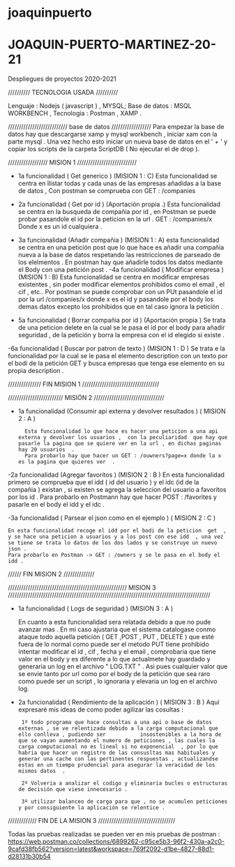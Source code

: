 ﻿# joaquinpuerto
# JOAQUIN-PUERTO-MARTINEZ-20-21
Despliegues de proyectos 2020-2021 

////////// TECNOLOGIA USADA  //////////
 
Lenguaje :  Nodejs ( javascript ) , MYSQL; 
Base de datos  : MSQL WORKBENCH  ,
Tecnologia : Postman ,  XAMP  . 

/////////////////////////// base de datos  ////////////////// 
Para empezar la base de datos  hay que descargarse xamp y mysql workbench  , iniciar xam con la parte mysql . 
Una vez hecho esto iniciar un nueva base de datos en el  ' + ' y copiar los scripts de  la carpeta ScriptDB  ( No ejecutar el de drop ). 

//////////////////  MISION 1 ///////////////////////////

 - 1a funcionalidad  ( Get generico ) (MISION 1  : C)
        Esta funcionalidad se centra en llistar todas y cada unas de las empresas añadidas a la base de datos  , Con postman se comprueba con GET : /companies 
 - 2a funcionalidad  ( Get por id ) (Aportación propia .)
        Esta funcionalidad se centra en la busqueda de compañia por id  , en Postman se puede probar pasandole el id por la peticion en la url . GET : /companies/x 
        Donde x es un id cualquiera . 

 - 3a funcionalidad  (Añadir compañia ) (MISION 1 : A)
        esta funcionalidad se centra en una petición post que lo que hace es añadir una compañia nueva a la base de datos respetando las restricciones de parseado de los elelmentos  . 
        En postman hay que añadirle todos los datos  mediante el Body con una petición post . 
 -4a funcionalidad  ( Modificar empresa ) (MISION 1 : B) 
        Esta funcionalidad se centra en modificar empresas existentes , sin poder modificar elementos prohibidos como el email  , el cif , etc..
        Por postman se puede comprobar  con un PUt pasandole el id por la url /companies/x
        donde x es el id y pasandole por el body los demas datos excepto los prohibidos que en tal caso ignora la petición . 


- 5a funcionalidad  ( Borrar compañia por id ) (Aportación propia )
    Se trata de una peticion delete en la cual se le pasa el id por el body para añadir seguridad  , de la petición y borra la empresa con el id elegido  si existe . 

-6a funcionalidad  ( Buscar por patron de texto  ) (MISION 1 : D )
    Se trata e la funcionalidad por la cual se le pasa el elemento description con un texto por el bodi de la petición GET  y busca  empresas que tenga ese elemento en su propia description . 

/////////////// FIN MISION 1 ///////////////////////////////////

///////////////////////// MISIÓN 2 ////////////////////////////////


- 1a funcionalidad  (Consumir api externa y devolver resultados  ) ( MISION 2 : A )

        Esta funcionalidad lo que hace es hacer una peticion a una api externa y devolver los usuarios ,  con la peculiaridad  que hay que pasarle la pagina que se quiere ver en la url , en dichas paginas hay 20 usuarios  . 
        Para probarlo hay que hacer un GET : /ouwners?page=x donde la x es la pagina que quieres ver  . 

-2a funcionalidad   (Agregar favoritos )  (MISION 2 : B )
        En esta funcionalidad primero se comprueba que el idd ( id del usuario  ) y el idc (id de la compañia  ) existan , si existen se agrega la seleccion del usuario a favoritos por los id  . 
        Para probarlo en Postmann hay que hacer  POST : /favorites  y pasarle en el body el idd y el idc . 

-3a funcionalidad  ( Parsear el json como en el ejemplo ) ( MISION 2 : C  )

    En esta funcionalidad recoge el idd por el bodi de la peticion  get  , y se hace una peticion a usuarios y a los post con ese idd  , una vez se tiene se trata lo datos de los dos lados y se construye un nuevo json .
    Para probarlo en Postman -> GET : /owners y se le pasa en el body el idd . 

////// FIN MISION 2 //////////////


//////////////////////////////////////////////////////  MISION 3 ////////////////////////////////////////////////////////////////////////////////////////////

 
 - 1a funcionalidad  ( Logs de seguridad  )  (MISION 3 : A )
   
   En cuanto a esta funcionalidad sera relatada debido a que no pude avanzar mas  . 
   En mi caso ajustaria que el sistema catalogase conmo ataque todo aquella petición  ( GET ,POST , PUT , DELETE )  que esté fuera de lo normal   como puede ser el metodo PUT      tiene prohibido intentar modificar el id , cif  , fecha y el email  , comprobaria que tiene valor en el body  y es diferente a lo que actualmete hay guardado y generaria un    log en el archivo " LOG.TXT " . 
   Asi pues cualquier valor que se envie tanto por url como por el body de la petición que sea raro como puede ser un script , lo ignoraria y elevaria un log en el archivo log.
  
 - 2a funcionalidad ( Rendimiento de la aplicación ) ( MISION 3 : B ) 
    Aquí expresaré mis ideas de como poder agilizar las cosultas   : 
       
        1º todo programa que hace consultas a una api o base de datos externas , se ve relentizada debido a la carga computacional que ello conlleva , pudiendo ser           insostenibles a la hora de que se vayan aumentando el numero de peticiones , las cuales la carga computacional no es lineal si no exponencial  , por lo que habria que hacer un registro de las consusltas mas habituales y generar una cache con las pertinentes respuestas , actualizandse estas en un tiempo prudencial para asegurar la veracidad de los mismos datos  . 
        
        2º Volveria a analizar el codigo y eliminaria bucles o estructuras de decisión que viese innecesario . 
        
        3º utilizar balanceo de carga para que , no se acumulen peticiones y por consiguiente la aplicación se relentice . 
        
        
///////////// FIN DE LA MISION 3  ///////////////////////////////////

Todas las pruebas realizadas se pueden ver en  mis pruebas de postman  : 
https://web.postman.co/collections/6899262-c95ce5b3-96f2-430a-a2c0-9cafd38fb562?version=latest&workspace=769f2092-d1be-4827-88d1-d28131b30b54
